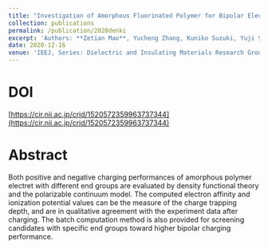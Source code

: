```yaml
---
title: "Investigation of Amorphous Fluorinated Polymer for Bipolar Electret Based on Solid-state Quantum Chemical Analysis"
collection: publications
permalink: /publication/2020denki
excerpt: 'Authors: **Zetian Mao**, Yucheng Zhang, Kuniko Suzuki, Yuji Suzuki'
date: 2020-12-16
venue: 'IEEJ, Series: Dielectric and Insulating Materials Research Group, Quantum Chemical Calculations, Composite Materials, Dielectric and Insulating Properties'
---
```




# DOI

[https://cir.nii.ac.jp/crid/1520572359963737344](https://cir.nii.ac.jp/crid/1520572359963737344)

# Abstract

Both positive and negative charging performances of amorphous polymer electret with different end groups are evaluated by density functional theory and the polarizable continuum model. The computed electron affinity and ionization potential values can be the measure of the charge trapping depth, and are in qualitative agreement with the experiment data after charging. The batch computation method is also provided for screening candidates with specific end groups toward higher bipolar charging performance.